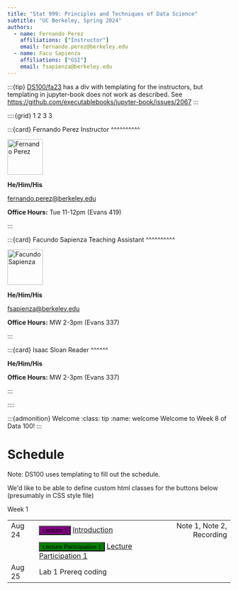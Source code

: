 ```yaml
---
title: "Stat 999: Principles and Techniques of Data Science"
subtitle: "UC Berkeley, Spring 2024"
authors:
  - name: Fernando Perez
    affiliations: ["Instructor"]
    email: fernando.perez@berkeley.edu
  - name: Facu Sapienza
    affiliations: ["GSI"]
    email: fsapienza@berkeley.edu
---
```


:::{tip}
[DS100/fa23](https://github.com/DS-100/fa23) has a div with templating for the instructors, but templating in jupyter-book does not work as described.  See https://github.com/executablebooks/jupyter-book/issues/2067
:::

<!--div class="staffer">
  <img class="staffer-image" src="{{ staff_photo }}" height=80 width=80 alt="{{ staff_name }}">
  <div>
    <h3 class="staffer-name">
      <a href="{{ staff_website }}" target="_blank">{{ staff_name }}</a>
      <p class="staffer-pronouns"><b>{{ staff_pronouns }}</b></p>
    </h3>
    <p><a href="mailto:{{ staff_email }}">{{ staff_email }}</a></p>
    <p><b>Office Hours:</b> {{ staff_oh }}</p>
  </div>
</div-->

::::{grid} 1 2 3 3

:::{card} Fernando Perez
Instructor
^^^^^^^^^^
<div class="staffer">
  <img class="staffer-image" src="http://ds100.org/fa23/resources/assets/staff_pics/Fernando_Perez.jpeg" height=80 width=80 alt="Fernando Perez">
  <div>
      <p class="staffer-pronouns"><b>He/Him/His</b></p>
      <p><a href="mailto:fernando.perez@berkeley.edu">fernando.perez@berkeley.edu</a></p>
      <p><b>Office Hours:</b> Tue 11-12pm (Evans 419)</p>
  </div>
</div>
:::

:::{card} Facundo Sapienza
Teaching Assistant
^^^^^^^^^^
<div class="staffer">
  <img class="staffer-image" src="https://statistics.berkeley.edu/sites/default/files/styles/crop_person/public/students/img_2294-2.jpg?h=5bf2726a&itok=z3WesdNx" height=80 width=80 alt="Facundo Sapienza">
  <div>
      <p class="staffer-pronouns"><b>He/Him/His</b></p>
      <p><a href="mailto:fsapienza@berkeley.edu">fsapienza@berkeley.edu</a></p>
      <p><b>Office Hours:</b> MW 2-3pm (Evans 337)</p>
  </div>
</div>
:::

:::{card} Isaac Sloan
Reader
^^^^^^
<div class="staffer">
  <div>
      <p class="staffer-pronouns"><b>He/Him/His</b></p>
      <p><b>Office Hours:</b> MW 2-3pm (Evans 337)</p>
  </div>
</div>
:::

::::


:::{admonition} Welcome
:class: tip
:name: welcome
Welcome to Week 8 of Data 100!
:::


# Schedule

Note: DS100 uses templating to fill out the schedule.

We'd like to be able to define custom html classes for the buttons below (presumably in CSS style file)

Week 1

|         |      |      |
| :------ | ---- | ---: |
| Aug 24  | <button type="button" class="btn btn-secondary btn-small" style="background-color:purple">Lecture 1</button> [Introduction](link)    | Note 1, Note 2, Recording    |
|         | <button type="button" class="btn btn-secondary btn-small" style="background-color:green">Lecture Participation 1</button> [Lecture Participation 1](link2) | |
| Aug 25  | Lab 1 Prereq coding |     |
